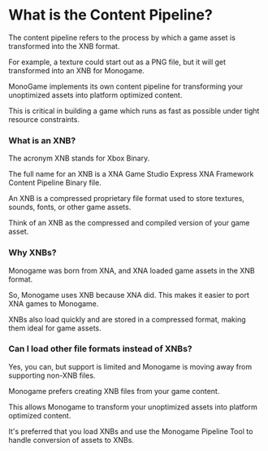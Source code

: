 


# What is the Content Pipeline?


The content pipeline refers to the process by which a game asset is transformed into the XNB format.

For example, a texture could start out as a PNG file, but it will get transformed into an XNB for Monogame.

MonoGame implements its own content pipeline for transforming your unoptimized assets into platform optimized content.

This is critical in building a game which runs as fast as possible under tight resource constraints.


### What is an XNB?


The acronym XNB stands for Xbox Binary.

The full name for an XNB is a XNA Game Studio Express XNA Framework Content Pipeline Binary file.

An XNB is a compressed proprietary file format used to store textures, sounds, fonts, or other game assets.

Think of an XNB as the compressed and compiled version of your game asset.


### Why XNBs?


Monogame was born from XNA, and XNA loaded game assets in the XNB format.

So, Monogame uses XNB because XNA did. This makes it easier to port XNA games to Monogame.

XNBs also load quickly and are stored in a compressed format, making them ideal for game assets.


### Can I load other file formats instead of XNBs?


Yes, you can, but support is limited and Monogame is moving away from supporting non-XNB files.

Monogame prefers creating XNB files from your game content.

This allows Monogame to transform your unoptimized assets into platform optimized content.

It's preferred that you load XNBs and use the Monogame Pipeline Tool to handle conversion of assets to XNBs.



